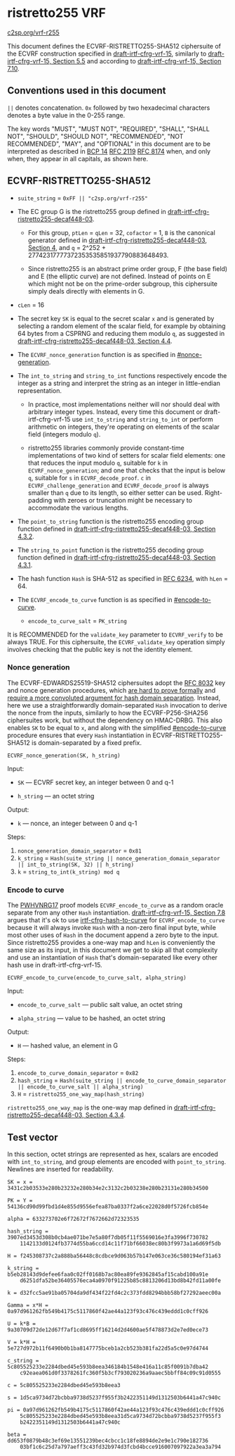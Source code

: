 # ristretto255 VRF

[c2sp.org/vrf-r255](https://c2sp.org/vrf-r255)

This document defines the ECVRF-RISTRETTO255-SHA512 ciphersuite of the ECVRF
construction specified in [draft-irtf-cfrg-vrf-15][], similarly to
[draft-irtf-cfrg-vrf-15, Section 5.5][] and according to
[draft-irtf-cfrg-vrf-15, Section 7.10][].

## Conventions used in this document

`||` denotes concatenation. `0x` followed by two hexadecimal characters denotes
a byte value in the 0-255 range.

The key words "MUST", "MUST NOT", "REQUIRED", "SHALL", "SHALL NOT", "SHOULD",
"SHOULD NOT", "RECOMMENDED", "NOT RECOMMENDED", "MAY", and "OPTIONAL" in this
document are to be interpreted as described in [BCP 14][] [RFC 2119][]
[RFC 8174][] when, and only when, they appear in all capitals, as shown here.

## ECVRF-RISTRETTO255-SHA512

* `suite_string` = `0xFF || "c2sp.org/vrf-r255"`

* The EC group G is the ristretto255 group defined in
  [draft-irtf-cfrg-ristretto255-decaf448-03][].

    * For this group, `ptLen` = `qLen` = 32, `cofactor` = 1, `B` is the canonical
    generator defined in [draft-irtf-cfrg-ristretto255-decaf448-03, Section 4][],
    and `q` = 2^252 + 27742317777372353535851937790883648493.

    * Since ristretto255 is an abstract prime order group, F (the base field)
    and E (the elliptic curve) are not defined. Instead of points on E which
    might not be on the prime-order subgroup, this ciphersuite simply deals
    directly with elements in G.

* `cLen` = 16

* The secret key `SK` is equal to the secret scalar `x` and is generated by
  selecting a random element of the scalar field, for example by obtaining 64
  bytes from a CSPRNG and reducing them modulo `q`, as suggested in
  [draft-irtf-cfrg-ristretto255-decaf448-03, Section 4.4][].

* The `ECVRF_nonce_generation` function is as specified in
  [#nonce-generation](#nonce-generation).

* The `int_to_string` and `string_to_int` functions respectively encode the
  integer as a string and interpret the string as an integer in little-endian
  representation.

    * In practice, most implementations neither will nor should deal with
      arbitrary integer types. Instead, every time this document or
      draft-irtf-cfrg-vrf-15 use `int_to_string` and `string_to_int` or perform
      arithmetic on integers, they're operating on elements of the scalar field
      (integers modulo `q`).

    * ristretto255 libraries commonly provide constant-time implementations of
      two kind of setters for scalar field elements: one that reduces the input
      modulo `q`, suitable for `k` in `ECVRF_nonce_generation`; and one that
      checks that the input is below `q`, suitable for `s` in
      `ECVRF_decode_proof`. `c` in `ECVRF_challenge_generation` and
      `ECVRF_decode_proof` is always smaller than `q` due to its length, so
      either setter can be used. Right-padding with zeroes or truncation might be
      necessary to accommodate the various lengths.

* The `point_to_string` function is the ristretto255 encoding group function
  defined in [draft-irtf-cfrg-ristretto255-decaf448-03, Section 4.3.2][].

* The `string_to_point` function is the ristretto255 decoding group function
  defined in [draft-irtf-cfrg-ristretto255-decaf448-03, Section 4.3.1][].

* The hash function `Hash` is SHA-512 as specified in [RFC 6234][], with `hLen` = 64.

* The `ECVRF_encode_to_curve` function is as specified in
  [#encode-to-curve](#encode-to-curve).

    * `encode_to_curve_salt` = `PK_string`

It is RECOMMENDED for the `validate_key` parameter to `ECVRF_verify` to be always
TRUE. For this ciphersuite, the `ECVRF_validate_key` operation simply involves
checking that the public key is not the identity element.

### Nonce generation

The ECVRF-EDWARDS25519-SHA512 ciphersuites adopt the [RFC 8032][] key and
nonce generation procedures, which [are hard to prove formally][] and [require a
more convoluted argument for hash domain separation][]. Instead, here we use a
straightforwardly domain-separated `Hash` invocation to derive the nonce from the
inputs, similarly to how the ECVRF-P256-SHA256 ciphersuites work, but without
the dependency on HMAC-DRBG. This also enables `SK` to be equal to `x`, and along
with the simplified [#encode-to-curve](#encode-to-curve) procedure ensures that
every `Hash` instantiation in ECVRF-RISTRETTO255-SHA512 is domain-separated by a
fixed prefix.

`ECVRF_nonce_generation(SK, h_string)`

Input:

  * `SK` — ECVRF secret key, an integer between 0 and q-1

  * `h_string` — an octet string

Output:

  * `k` — nonce, an integer between 0 and q-1

Steps:

  1. `nonce_generation_domain_separator` = `0x81`
  2. `k_string` = `Hash(suite_string || nonce_generation_domain_separator
            || int_to_string(SK, 32) || h_string)`
  3. `k` = `string_to_int(k_string) mod q`

### Encode to curve

The [PWHVNRG17] proof models `ECVRF_encode_to_curve` as a random oracle separate
from any other `Hash` instantiation. [draft-irtf-cfrg-vrf-15, Section 7.8][]
argues that it's ok to use [irtf-cfrg-hash-to-curve][] for `ECVRF_encode_to_curve`
because it will always invoke `Hash` with a non-zero final input byte, while most
other uses of `Hash` in the document append a zero byte to the input. Since
ristretto255 provides a one-way map and `hLen` is conveniently the same size as
its input, in this document we get to skip all that complexity and use an
instantiation of `Hash` that's domain-separated like every other hash use in
draft-irtf-cfrg-vrf-15.

`ECVRF_encode_to_curve(encode_to_curve_salt, alpha_string)`

Input:

  * `encode_to_curve_salt` — public salt value, an octet string

  * `alpha_string` — value to be hashed, an octet string
  
Output:

  * `H` — hashed value, an element in G

Steps:

  1. `encode_to_curve_domain_separator` = `0x82`
  2. `hash_string` = `Hash(suite_string || encode_to_curve_domain_separator
            || encode_to_curve_salt || alpha_string)`
  3. `H` = `ristretto255_one_way_map(hash_string)`

`ristretto255_one_way_map` is the one-way map defined in
[draft-irtf-cfrg-ristretto255-decaf448-03, Section 4.3.4][].

## Test vector

In this section, octet strings are represented as hex, scalars are encoded with
`int_to_string`, and group elements are encoded with `point_to_string`. Newlines
are inserted for readability.

```
SK = x = 3431c2b03533e280b23232e280b34e2c3132c2b03238e280b23131e280b34500

PK = Y = 54136cd90d99fbd1d4e855d9556efea87ba0337f2a6ce22028d0f5726fcb854e

alpha = 633273702e6f72672f7672662d72323535

hash_string = 3907ed3453d308b0cb4ae071be7e5a80f7db05f11f5569016e3fa3996f730782
    1142133d0124fb3774d55ba6ccd14c11f71bf66038ec80b3f9973a1a6d69f5db

H = f245308737c2a888ba56448c8cdbce9d063b57b147e063ce36c580194ef31a63

k_string = b5eb28143d9defee6faa0c02ff0168b7ac80ea89fe9362845af15cabd100a91e
    d6251dfa52be36405576eca4a0970f91225b85c8813206d13bd8b42fd11a00fe

k = d32fcc5ae91ba05704da9df434f22fd4c2c373fdd8294bbb58bf27292aeec00a

Gamma = x*H = 0a97d961262fb549b4175c5117860f42ae44a123f93c476c439eddd1c0cff926

U = k*B = 9a30709d72de12d67f7af1cd8695ff16214d2d4600ae5f478873d2e7ed0ece73

V = k*H = 5e727d972b11f6490b0b1ba8147775bceb1a2cb523b381fa22d5a5c0e97d4744

c_string = 5c805525233e2284dbed45e593b8eea346184b1548e416a11c85f0091b7dba42
    c92eaea061d0f3378261fc360f5b3cf793020236a9aaec5bbff84c09c91d0555

c = 5c805525233e2284dbed45e593b8eea3

s = 1d5ca9734d72bcbba9738d5237f955f3b2422351149d1312503b6441a47c940c

pi = 0a97d961262fb549b4175c5117860f42ae44a123f93c476c439eddd1c0cff926
    5c805525233e2284dbed45e593b8eea31d5ca9734d72bcbba9738d5237f955f3
    b2422351149d1312503b6441a47c940c

beta = dd653f0879b48c3ef69e13551239bec4cbcc1c18fe8894de2e9e1c790e182736
    03bf1c6c25d7a797aeff3c43fd32b974d3fcbd4bcce916007097922a3ea3a794
```

[draft-irtf-cfrg-vrf-15]: https://www.ietf.org/archive/id/draft-irtf-cfrg-vrf-15.html
[draft-irtf-cfrg-vrf-15, Section 5.5]: https://www.ietf.org/archive/id/draft-irtf-cfrg-vrf-15.html#name-ecvrf-ciphersuites
[draft-irtf-cfrg-vrf-15, Section 7.10]: https://www.ietf.org/archive/id/draft-irtf-cfrg-vrf-15.html#name-futureproofing
[draft-irtf-cfrg-vrf-15, Section 7.8]: https://www.ietf.org/archive/id/draft-irtf-cfrg-vrf-15.html#name-hash-function-domain-separa
[BCP 14]: https://www.rfc-editor.org/info/bcp14
[RFC 2119]: https://www.rfc-editor.org/info/rfc2119
[RFC 8174]: https://www.rfc-editor.org/info/rfc8174
[draft-irtf-cfrg-ristretto255-decaf448-03]: https://www.ietf.org/archive/id/draft-irtf-cfrg-ristretto255-decaf448-03.html
[draft-irtf-cfrg-ristretto255-decaf448-03, Section 4]: https://www.ietf.org/archive/id/draft-irtf-cfrg-ristretto255-decaf448-03.html#name-ristretto255
[draft-irtf-cfrg-ristretto255-decaf448-03, Section 4.4]: https://www.ietf.org/archive/id/draft-irtf-cfrg-ristretto255-decaf448-03.html#name-scalar-field
[draft-irtf-cfrg-ristretto255-decaf448-03, Section 4.3.2]: https://www.ietf.org/archive/id/draft-irtf-cfrg-ristretto255-decaf448-03.html#name-encode
[draft-irtf-cfrg-ristretto255-decaf448-03, Section 4.3.1]: https://www.ietf.org/archive/id/draft-irtf-cfrg-ristretto255-decaf448-03.html#name-decode
[draft-irtf-cfrg-ristretto255-decaf448-03, Section 4.3.4]: https://www.ietf.org/archive/id/draft-irtf-cfrg-ristretto255-decaf448-03.html#name-one-way-map
[RFC 6234]: https://www.rfc-editor.org/info/rfc6234
[RFC 8032]: https://www.rfc-editor.org/info/rfc8032
[are hard to prove formally]: https://eprint.iacr.org/2020/823
[require a more convoluted argument for hash domain separation]: https://www.ietf.org/archive/id/draft-irtf-cfrg-vrf-15.html#name-hash-function-domain-separa
[PWHVNRG17]: https://eprint.iacr.org/2017/099
[irtf-cfrg-hash-to-curve]: https://datatracker.ietf.org/doc/draft-irtf-cfrg-hash-to-curve/
